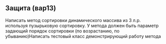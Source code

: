 ## Защита (вар13)
	
Написать метод сортировки динамического массива из 3 л.р. используя пузырьковую сортировку. У метода должен быть параметр задающий порядок сортировки (по возрастанию, по убыванию)Написать тестовый класс демонстрирующий работу метода